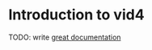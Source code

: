 # Introduction to vid4

TODO: write [great documentation](http://jacobian.org/writing/what-to-write/)
